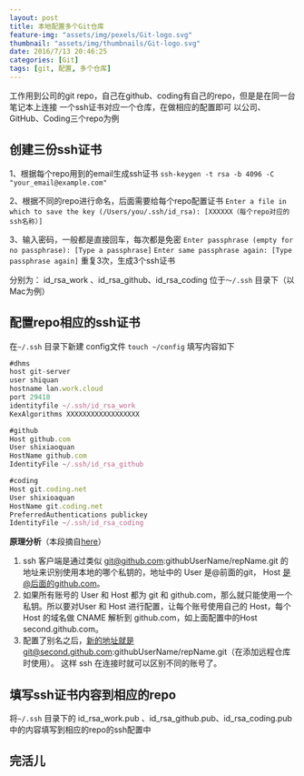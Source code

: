 ```yaml
---
layout: post
title: 本地配置多个Git仓库
feature-img: "assets/img/pexels/Git-logo.svg"
thumbnail: "assets/img/thumbnails/Git-logo.svg"
date: 2016/7/13 20:46:25
categories: [Git]
tags: [git, 配置, 多个仓库]
---
```

工作用到公司的git repo，自己在github、coding有自己的repo，但是是在同一台笔记本上连接
一个ssh证书对应一个仓库，在做相应的配置即可
以公司、GitHub、Coding三个repo为例
<!--more-->
## 创建三份ssh证书
1、根据每个repo用到的email生成ssh证书
` ssh-keygen -t rsa -b 4096 -C "your_email@example.com" `

2、根据不同的repo进行命名，后面需要给每个repo配置证书
`Enter a file in which to save the key (/Users/you/.ssh/id_rsa): [XXXXXX（每个repo对应的ssh名称）]`

3、输入密码，一般都是直接回车，每次都是免密
`Enter passphrase (empty for no passphrase): [Type a passphrase]`
`Enter same passphrase again: [Type passphrase again]`
重复3次，生成3个ssh证书

分别为： id_rsa_work 、id_rsa_github、id_rsa_coding
位于`～/.ssh` 目录下（以Mac为例）
## 配置repo相应的ssh证书
在`~/.ssh` 目录下新建 config文件 `touch ~/config`
填写内容如下

```javascript
#dhms
host git-server
user shiquan
hostname lan.work.cloud
port 29418
identityfile ~/.ssh/id_rsa_work
KexAlgorithms XXXXXXXXXXXXXXXXXX

#github
Host github.com
User shixiaoquan
HostName github.com
IdentityFile ~/.ssh/id_rsa_github

#coding
Host git.coding.net
User shixioaquan
HostName git.coding.net
PreferredAuthentications publickey
IdentityFile ~/.ssh/id_rsa_coding
```

**原理分析**（本段摘自[here](http://www.jianshu.com/p/04e9a885c5c8)）

 1.   ssh 客户端是通过类似 git@github.com:githubUserName/repName.git 的地址来识别使用本地的哪个私钥的，地址中的 User 是@前面的git， Host 是@后面的github.com。
 2.  如果所有账号的 User 和 Host 都为 git 和 github.com，那么就只能使用一个私钥。所以要对User 和 Host 进行配置，让每个账号使用自己的 Host，每个 Host 的域名做 CNAME 解析到 github.com，如上面配置中的Host second.github.com。
 3.  配置了别名之后，新的地址就是git@second.github.com:githubUserName/repName.git（在添加远程仓库时使用）。
这样 ssh 在连接时就可以区别不同的账号了。

## 填写ssh证书内容到相应的repo
将`~/.ssh` 目录下的 id_rsa_work.pub 、id_rsa_github.pub、id_rsa_coding.pub中的内容填写到相应的repo的ssh配置中

## 完活儿






